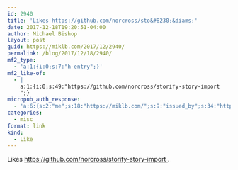 ```yaml
---
id: 2940
title: 'Likes https://github.com/norcross/sto&#8230;&diams;'
date: 2017-12-18T19:20:51-04:00
author: Michael Bishop
layout: post
guid: https://miklb.com/2017/12/2940/
permalink: /blog/2017/12/18/2940/
mf2_type:
  - 'a:1:{i:0;s:7:"h-entry";}'
mf2_like-of:
  - |
    a:1:{i:0;s:49:"https://github.com/norcross/storify-story-import
    ";}
micropub_auth_response:
  - 'a:6:{s:2:"me";s:18:"https://miklb.com/";s:9:"issued_by";s:34:"https://tokens.indieauth.com/token";s:9:"client_id";s:27:"http://cweiske.de/shpub.htm";s:9:"issued_at";s:10:"1493939659";s:5:"scope";s:6:"create";s:5:"nonce";s:9:"430847497";}'
categories:
  - misc
format: link
kind:
  - Like
---
```

<p>Likes <a class="u-like-of" href="https://github.com/norcross/storify-story-import
">https://github.com/norcross/storify-story-import
</a>.</p>